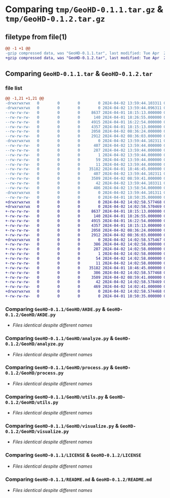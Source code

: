 # Comparing `tmp/GeoHD-0.1.1.tar.gz` & `tmp/GeoHD-0.1.2.tar.gz`

## filetype from file(1)

```diff
@@ -1 +1 @@
-gzip compressed data, was "GeoHD-0.1.1.tar", last modified: Tue Apr  2 13:59:44 2024, max compression
+gzip compressed data, was "GeoHD-0.1.2.tar", last modified: Tue Apr  2 14:02:58 2024, max compression
```

## Comparing `GeoHD-0.1.1.tar` & `GeoHD-0.1.2.tar`

### file list

```diff
@@ -1,21 +1,21 @@
-drwxrwxrwx   0        0        0        0 2024-04-02 13:59:44.103311 GeoHD-0.1.1/
-drwxrwxrwx   0        0        0        0 2024-04-02 13:59:44.096311 GeoHD-0.1.1/GeoHD/
--rw-rw-rw-   0        0        0     8637 2024-04-01 18:15:13.000000 GeoHD-0.1.1/GeoHD/AKDE.py
--rw-rw-rw-   0        0        0      140 2024-04-01 18:26:55.000000 GeoHD-0.1.1/GeoHD/__init__.py
--rw-rw-rw-   0        0        0     4915 2024-04-01 16:22:54.000000 GeoHD-0.1.1/GeoHD/analyze.py
--rw-rw-rw-   0        0        0     4357 2024-04-01 18:15:13.000000 GeoHD-0.1.1/GeoHD/process.py
--rw-rw-rw-   0        0        0     2058 2024-04-02 08:36:24.000000 GeoHD-0.1.1/GeoHD/utils.py
--rw-rw-rw-   0        0        0     2912 2024-04-02 08:36:03.000000 GeoHD-0.1.1/GeoHD/visualize.py
-drwxrwxrwx   0        0        0        0 2024-04-02 13:59:44.102311 GeoHD-0.1.1/GeoHD.egg-info/
--rw-rw-rw-   0        0        0      407 2024-04-02 13:59:44.000000 GeoHD-0.1.1/GeoHD.egg-info/PKG-INFO
--rw-rw-rw-   0        0        0      287 2024-04-02 13:59:44.000000 GeoHD-0.1.1/GeoHD.egg-info/SOURCES.txt
--rw-rw-rw-   0        0        0        1 2024-04-02 13:59:44.000000 GeoHD-0.1.1/GeoHD.egg-info/dependency_links.txt
--rw-rw-rw-   0        0        0       59 2024-04-02 13:59:44.000000 GeoHD-0.1.1/GeoHD.egg-info/requires.txt
--rw-rw-rw-   0        0        0       11 2024-04-02 13:59:44.000000 GeoHD-0.1.1/GeoHD.egg-info/top_level.txt
--rw-rw-rw-   0        0        0    35182 2024-04-01 18:46:45.000000 GeoHD-0.1.1/LICENSE
--rw-rw-rw-   0        0        0      407 2024-04-02 13:59:44.102311 GeoHD-0.1.1/PKG-INFO
--rw-rw-rw-   0        0        0     3509 2024-04-02 08:59:41.000000 GeoHD-0.1.1/README.md
--rw-rw-rw-   0        0        0       42 2024-04-02 13:59:44.103311 GeoHD-0.1.1/setup.cfg
--rw-rw-rw-   0        0        0      486 2024-04-02 13:58:54.000000 GeoHD-0.1.1/setup.py
-drwxrwxrwx   0        0        0        0 2024-04-02 13:59:44.101311 GeoHD-0.1.1/test/
--rw-rw-rw-   0        0        0        0 2024-04-01 18:50:35.000000 GeoHD-0.1.1/test/__init__.py
+drwxrwxrwx   0        0        0        0 2024-04-02 14:02:58.577468 GeoHD-0.1.2/
+drwxrwxrwx   0        0        0        0 2024-04-02 14:02:58.570469 GeoHD-0.1.2/GeoHD/
+-rw-rw-rw-   0        0        0     8637 2024-04-01 18:15:13.000000 GeoHD-0.1.2/GeoHD/AKDE.py
+-rw-rw-rw-   0        0        0      140 2024-04-01 18:26:55.000000 GeoHD-0.1.2/GeoHD/__init__.py
+-rw-rw-rw-   0        0        0     4915 2024-04-01 16:22:54.000000 GeoHD-0.1.2/GeoHD/analyze.py
+-rw-rw-rw-   0        0        0     4357 2024-04-01 18:15:13.000000 GeoHD-0.1.2/GeoHD/process.py
+-rw-rw-rw-   0        0        0     2058 2024-04-02 08:36:24.000000 GeoHD-0.1.2/GeoHD/utils.py
+-rw-rw-rw-   0        0        0     2912 2024-04-02 08:36:03.000000 GeoHD-0.1.2/GeoHD/visualize.py
+drwxrwxrwx   0        0        0        0 2024-04-02 14:02:58.575467 GeoHD-0.1.2/GeoHD.egg-info/
+-rw-rw-rw-   0        0        0      386 2024-04-02 14:02:58.000000 GeoHD-0.1.2/GeoHD.egg-info/PKG-INFO
+-rw-rw-rw-   0        0        0      287 2024-04-02 14:02:58.000000 GeoHD-0.1.2/GeoHD.egg-info/SOURCES.txt
+-rw-rw-rw-   0        0        0        1 2024-04-02 14:02:58.000000 GeoHD-0.1.2/GeoHD.egg-info/dependency_links.txt
+-rw-rw-rw-   0        0        0       54 2024-04-02 14:02:58.000000 GeoHD-0.1.2/GeoHD.egg-info/requires.txt
+-rw-rw-rw-   0        0        0       11 2024-04-02 14:02:58.000000 GeoHD-0.1.2/GeoHD.egg-info/top_level.txt
+-rw-rw-rw-   0        0        0    35182 2024-04-01 18:46:45.000000 GeoHD-0.1.2/LICENSE
+-rw-rw-rw-   0        0        0      386 2024-04-02 14:02:58.577468 GeoHD-0.1.2/PKG-INFO
+-rw-rw-rw-   0        0        0     3509 2024-04-02 08:59:41.000000 GeoHD-0.1.2/README.md
+-rw-rw-rw-   0        0        0       42 2024-04-02 14:02:58.578469 GeoHD-0.1.2/setup.cfg
+-rw-rw-rw-   0        0        0      469 2024-04-02 14:02:41.000000 GeoHD-0.1.2/setup.py
+drwxrwxrwx   0        0        0        0 2024-04-02 14:02:58.574468 GeoHD-0.1.2/test/
+-rw-rw-rw-   0        0        0        0 2024-04-01 18:50:35.000000 GeoHD-0.1.2/test/__init__.py
```

### Comparing `GeoHD-0.1.1/GeoHD/AKDE.py` & `GeoHD-0.1.2/GeoHD/AKDE.py`

 * *Files identical despite different names*

### Comparing `GeoHD-0.1.1/GeoHD/analyze.py` & `GeoHD-0.1.2/GeoHD/analyze.py`

 * *Files identical despite different names*

### Comparing `GeoHD-0.1.1/GeoHD/process.py` & `GeoHD-0.1.2/GeoHD/process.py`

 * *Files identical despite different names*

### Comparing `GeoHD-0.1.1/GeoHD/utils.py` & `GeoHD-0.1.2/GeoHD/utils.py`

 * *Files identical despite different names*

### Comparing `GeoHD-0.1.1/GeoHD/visualize.py` & `GeoHD-0.1.2/GeoHD/visualize.py`

 * *Files identical despite different names*

### Comparing `GeoHD-0.1.1/LICENSE` & `GeoHD-0.1.2/LICENSE`

 * *Files identical despite different names*

### Comparing `GeoHD-0.1.1/README.md` & `GeoHD-0.1.2/README.md`

 * *Files identical despite different names*

